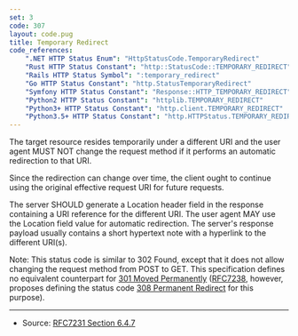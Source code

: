 ```yaml
---
set: 3
code: 307
layout: code.pug
title: Temporary Redirect
code_references:
    ".NET HTTP Status Enum": "HttpStatusCode.TemporaryRedirect"
    "Rust HTTP Status Constant": "http::StatusCode::TEMPORARY_REDIRECT"
    "Rails HTTP Status Symbol": ":temporary_redirect"
    "Go HTTP Status Constant": "http.StatusTemporaryRedirect"
    "Symfony HTTP Status Constant": "Response::HTTP_TEMPORARY_REDIRECT"
    "Python2 HTTP Status Constant": "httplib.TEMPORARY_REDIRECT"
    "Python3+ HTTP Status Constant": "http.client.TEMPORARY_REDIRECT"
    "Python3.5+ HTTP Status Constant": "http.HTTPStatus.TEMPORARY_REDIRECT"
---
```


The target resource resides temporarily under a different URI and the user agent MUST NOT change the request method if it performs an automatic redirection to that URI.

Since the redirection can change over time, the client ought to continue using the original effective request URI for future requests.

The server SHOULD generate a Location header field in the response containing a URI reference for the different URI. The user agent MAY use the Location field value for automatic redirection. The server's response payload usually contains a short hypertext note with a hyperlink to the different URI(s).

Note: This status code is similar to 302 Found, except that it does not allow changing the request method from POST to GET. This specification defines no equivalent counterpart for [301 Moved Permanently](/301) ([RFC7238][2], however, proposes defining the status code [308 Permanent Redirect](/308) for this purpose).

---

* Source: [RFC7231 Section 6.4.7][1]

[1]: <https://tools.ietf.org/html/rfc7231#section-6.4.7>
[2]: <https://tools.ietf.org/html/rfc7238>
